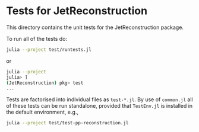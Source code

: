 # Tests for JetReconstruction

This directory contains the unit tests for the JetReconstruction package.

To run all of the tests do:

```sh
julia --project test/runtests.jl
```

or

```sh
julia --project
julia> ]
(JetReconstruction) pkg> test
...
```

Tests are factorised into individual files as `test-*.jl`. By use of `common.jl` all of these tests can be run standalone, provided that `TestEnv.jl` is installed in the default environment, e.g.,

```sh
julia --project test/test-pp-reconstruction.jl
```
